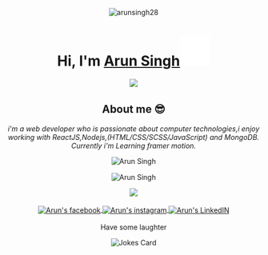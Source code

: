 
<p align="center"> <img src="https://komarev.com/ghpvc/?username=arunsingh28" alt="arunsingh28" /> </p>



# <h1 align="center">Hi, I'm <a href="https://github.com/arunsingh28">Arun Singh<a><img src="https://github.com/Kathryn-Jie/Kathryn-Jie/blob/main/wave.gif" width="60px" /></h1>
    
<p align="center">
    <img width="200" src="https://user-images.githubusercontent.com/5713670/87202985-820dcb80-c2b6-11ea-9f56-7ec461c497c3.gif">


<div align="center">
    
## About me 😎 
<i>i'm a web developer who is passionate about computer technologies,i enjoy working with ReactJS,Nodejs,(HTML/CSS/SCSS/JavaScript) and MongoDB.
Currently i'm Learning framer motion. 
</i>

<!-- <strong align="center">📊 My Github Stats :</strong><br><br>
![GitHub stats](https://github-readme-stats.vercel.app/api?username=arunsingh28&show_icons=true&count_private=true&include_all_commits=true&theme=radical)<br>
<img align="center" src="https://github-readme-streak-stats.herokuapp.com/?user=arunsingh28&theme=radical&hide_border=true"/><br><br> -->


<!-- <strong>💡 My Languages :</strong><br><br>

![Top Langs](https://github-readme-stats.vercel.app/api/top-langs/?username=arunsingh28&langs_count_private=true&theme=radical&card_width=445)<br><br> -->
    


<p align="center">
  <img src="https://github-readme-stats.vercel.app/api/top-langs/?username=arunsingh28&layout=compact&hide=html&langs_count=10" alt="Arun Singh" />
</p>
<p align="center">
  <img align="center" src="https://github-readme-stats.vercel.app/api?username=arunsingh28&show_icons=true" alt="Arun Singh" />
</p>
<p align="center">
  <img src="https://github-readme-streak-stats.herokuapp.com/?user=arunsingh28&layout=compact" />
</p>



    
 <div align="center">   
<a href="https://www.facebook.com/pratapsingharun">
  <img align="center" alt="Arun's facebook" src="https://img.shields.io/badge/Facebook-1877F2?style=for-the-badge&logo=facebook&logoColor=white" />
</a>
<a href="https://www.instagram.com/arun.singh28">
  <img align="center" alt="Arun's instagram" src="https://img.shields.io/badge/Instagram-E4405F?style=for-the-badge&logo=instagram&logoColor=white" />
</a>
<a href="https://www.linkedin.com/in/arunsingh28">
  <img align="center" alt="Arun's LinkedIN"  src="https://img.shields.io/badge/LinkedIn-0077B5?style=for-the-badge&logo=linkedin&logoColor=white" />
</a>
    </div>
   <br />Have some laughter
    
   ![Jokes Card](https://readme-jokes.vercel.app/api)
    
</div>

